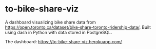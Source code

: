 # to-bike-share-viz

A dashboard visualizing bike share data from https://open.toronto.ca/dataset/bike-share-toronto-ridership-data/. Built using dash in Python with data stored in PostgreSQL.

The dashboard: https://to-bike-share-viz.herokuapp.com/
